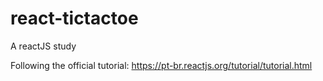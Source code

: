 # react-tictactoe
A reactJS study

Following the official tutorial: https://pt-br.reactjs.org/tutorial/tutorial.html
